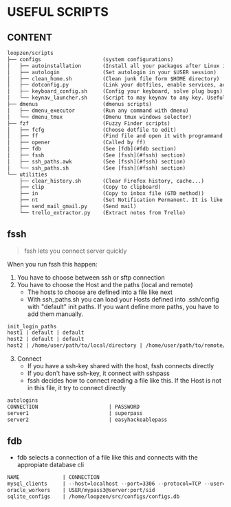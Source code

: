 # USEFUL SCRIPTS

## CONTENT
~~~txt
loopzen/scripts
├── configs                    (system configurations)
│   ├── autoinstallation       (Install all your packages after Linux installation)
│   ├── autologin              (Set autologin in your $USER session)
│   ├── clean_home.sh          (Clean junk file form $HOME directory)
│   ├── dotconfig.py           (Link your dotfiles, enable services, activate your shell...)
│   ├── keyboard_config.sh     (Config your keyboard, solve plug bugs)
│   └── keynav_launcher.sh     (Script to may keynav to any key. Useful with i3)
├── dmenus                     (dmenus scripts)
│   ├── dmenu_executor         (Run any command with dmenu)
│   └── dmenu_tmux             (Dmenu tmux windows selector)
├── fzf                        (Fuzzy Finder scripts)
│   ├── fcfg                   (Choose dotfile to edit)
│   ├── ff                     (Find file and open it with programmand defined in opener script)
│   ├── opener                 (Called by ff)
│   ├── fdb                    (See [fdb](#fdb section)
│   ├── fssh                   (See [fssh](#fssh) section)
│   ├── ssh_paths.awk          (See [fssh](#fssh) section)
│   └── ssh_paths.sh           (See [fssh](#fssh) section)
└── utilities
    ├── clear_history.sh       (Clear Firefox history, cache...)
    ├── clip                   (Copy to clipboard)
    ├── in                     (Copy to inbox file (GTD method))
    ├── nt                     (Set Notification Permanent. It is like a post_it)
    ├── send_mail_gmail.py     (Send mail)
    └── trello_extractor.py    (Extract notes from Trello)
~~~

## fssh

> fssh lets you connect server quickly

When you run fssh this happen:
1. You have to choose between ssh or sftp connection
2. You have to choose the Host and the paths (local and remote)
    * The hosts to choose are defined into a file like next
    * With ssh_paths.sh you can load your Hosts defined into .ssh/config with
      "default" init paths. If you want define more paths, you have to add them
      manually.

~~~txt
init_login_paths
host1 | default | default
host2 | default | default
host2 | /home/user/path/to/local/directory | /home/user/path/to/remote/directory
~~~

3. Connect
    * If you have a ssh-key shared with the host, fssh connects directly
    * If you don't have ssh-key, it connect with sshpass
    * fssh decides how to connect reading a file like this. If the Host is not
      in this file, it try to connect directly

~~~txt
autologins
CONNECTION                       | PASSWORD
server1                          | superpass
server2                          | easyhackeablepass
~~~

## fdb

* fdb selects a connection of a file like this and connects with the appropiate database cli

~~~txt
NAME              | CONNECTION
mysql_clients     | --host=localhost --port=3306 --protocol=TCP --user=user --password=pass --database=database
oracle_workers    | USER/mypass3@server:port/sid
sqlite_configs    | /home/loopzen/src/configs/configs.db
~~~
